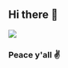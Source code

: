 ## Hi there 👋
![](https://komarev.com/ghpvc/?username=setletint&style=flat-square&color=blueviolet)

### Peace y'all ✌️
